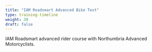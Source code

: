 ```yaml
---
title: "IAM Roadsmart Advanced Bike Test"
type: training-timeline
weight: 30
draft: false
---
```


IAM Roadsmart advanced rider course with Northumbria Advanced Motorcyclists.

